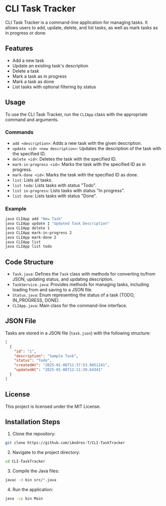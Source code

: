 # CLI Task Tracker

CLI Task Tracker is a command-line application for managing tasks. It allows users to add, update, delete, and list tasks, as well as mark tasks as in progress or done.

## Features

- Add a new task
- Update an existing task's description
- Delete a task
- Mark a task as in progress
- Mark a task as done
- List tasks with optional filtering by status

## Usage

To use the CLI Task Tracker, run the `CLIApp` class with the appropriate command and arguments.

### Commands

- `add <description>`: Adds a new task with the given description.
- `update <id> <new description>`: Updates the description of the task with the specified ID.
- `delete <id>`: Deletes the task with the specified ID.
- `mark-in-progress <id>`: Marks the task with the specified ID as in progress.
- `mark-done <id>`: Marks the task with the specified ID as done.
- `list`: Lists all tasks.
- `list todo`: Lists tasks with status "Todo".
- `list in-progress`: Lists tasks with status "In progress".
- `list done`: Lists tasks with status "Done".

### Example

```sh
java CLIApp add "New Task"
java CLIApp update 1 "Updated Task Description"
java CLIApp delete 1
java CLIApp mark-in-progress 2
java CLIApp mark-done 2
java CLIApp list
java CLIApp list todo
```

## Code Structure

- `Task.java`: Defines the `Task` class with methods for converting to/from JSON, updating status, and updating description.
- `TaskService.java`: Provides methods for managing tasks, including loading from and saving to a JSON file.
- `Status.java`: Enum representing the status of a task (TODO, IN_PROGRESS, DONE).
- `CLIApp.java`: Main class for the command-line interface.

## JSON File

Tasks are stored in a JSON file (`task.json`) with the following structure:

```json
[
  {
    "id": "1",
    "description": "Sample Task",
    "status": "Todo",
    "createdAt": "2025-01-06T11:37:53.9851241",
    "updatedAt": "2025-01-06T12:11:39.64341"
  }
]
```

## License
This project is licensed under the MIT License.

## Installation Steps

1. Clone the repository:
  ```sh
  git clone https://github.com/iAndres-T/CLI-TaskTracker
  ```

2. Navigate to the project directory:
  ```sh
  cd CLI-TaskTracker
  ```

3. Compile the Java files:
  ```sh
  javac -d bin src/*.java
  ```

4. Run the application:
  ```sh
  java -cp bin Main
  ```